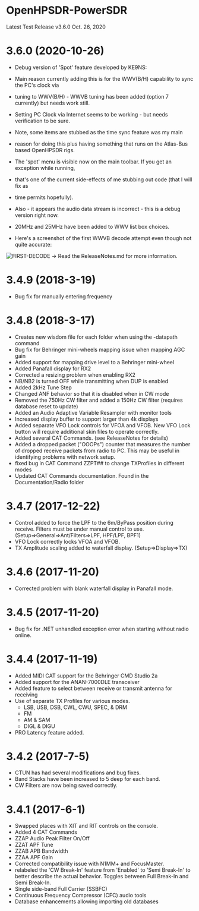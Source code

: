 # OpenHPSDR-PowerSDR

Latest Test Release v3.6.0 Oct. 26, 2020

# 3.6.0 (2020-10-26)
- Debug version of 'Spot' feature developed by KE9NS:  

- Main reason currently adding this is for the WWV(B/H) capability to sync the PC's clock via
- tuning to WWV(B/H) - WWVB tuning has been added (option 7 currently) but needs work still.
- Setting PC Clock via Internet seems to be working - but needs verification to be sure.
- Note, some items are stubbed as the time sync feature was my main
- reason for doing this plus having something that runs on the Atlas-Bus based OpenHPSDR rigs.
- The 'spot' menu is visible now on the main toolbar.  If you get an exception while running,
- that's one of the current side-effects of me stubbing out code (that I will fix as
- time permits hopefully).
- Also - it appears the audio data stream is incorrect - this is a debug version right now.
- 20MHz and 25MHz have been added to WWV list box choices.

- Here's a screenshot of the first WWVB decode attempt even though not quite accurate:

![FIRST-DECODE](https://user-images.githubusercontent.com/2308903/97528483-18035a00-196b-11eb-9947-a7b1ed550a78.jpg)
 -> Read the ReleaseNotes.md for more information.

# 3.4.9 (2018-3-19)
- Bug fix for manually entering frequency

# 3.4.8 (2018-3-17)
- Creates new wisdom file for each folder when using the -datapath command
- Bug fix for Behringer mini-wheels mapping issue when mapping AGC gain
- Added support for mapping drive level to a Behringer mini-wheel
- Added Panafall display for RX2
- Corrected a resizing problem when enabling RX2
- NB/NB2 is turned OFF while transmitting when DUP is enabled
- Added 2kHz Tune Step
- Changed ANF behavior so that it is disabled when in CW mode
- Removed the 750Hz CW filter and added a 150Hz CW filter (requires database reset to update)
- Added an Audio Adaptive Variable Resampler with monitor tools
- Increased display buffer to support larger than 4k displays
- Added separate VFO Lock controls for VFOA and VFOB. New VFO Lock button will require additional skin files to operate correctly.
- Added several CAT Commands. (see ReleaseNotes for details)
- Added a dropped packet ("OOOPs") counter that measures the number of dropped receive packets from radio to PC. This may be useful in identifying problems with network setup.
- fixed bug in CAT Command ZZPT## to change TXProfiles in different modes
- Updated CAT Commands documentation. Found in the Documentation/Radio folder

# 3.4.7 (2017-12-22)
- Control added to force the LPF to the 6m/ByPass position during receive. Filters must be under manual control to use. (Setup=>General=>Ant/Filters=>LPF, HPF/LPF, BPF1)
- VFO Lock correctly locks VFOA and VFOB.
- TX Amplitude scaling added to waterfall display. (Setup=>Display=>TX)

# 3.4.6 (2017-11-20)
- Corrected problem with blank waterfall display in Panafall mode.

# 3.4.5 (2017-11-20)
- Bug fix for .NET unhandled exception error when starting without radio online.

# 3.4.4 (2017-11-19)
- Added MIDI CAT support for the Behringer CMD Studio 2a
- Added support for the ANAN-7000DLE transceiver
- Added feature to select between receive or transmit antenna for receiving
- Use of separate TX Profiles for various modes. 
  - LSB, USB, DSB, CWL, CWU, SPEC, & DRM 
  - FM
  - AM & SAM 
  - DIGL & DIGU
- PRO Latency feature added.

# 3.4.2 (2017-7-5)
- CTUN has had several modifications and bug fixes.
- Band Stacks have been increased to 5 deep for each band.
- CW Filters are now being saved correctly.

# 3.4.1 (2017-6-1)
- Swapped places with XIT and RIT controls on the console.
- Added 4 CAT Commands
 - ZZAP Audio Peak Filter On/Off
 - ZZAT APF Tune
 - ZZAB APB Bandwidth
 - ZZAA APF Gain
- Corrected compatibility issue with N1MM+ and FocusMaster.
- relabeled the 'CW Break-In' feature from 'Enabled' to 'Semi Break-In' to better describe the actual behavior. Toggles between Full Break-In and Semi Break-In.
- Single side-band Full Carrier (SSBFC)
- Continuous Frequency Compressor (CFC) audio tools
- Database enhancements allowing importing old databases

